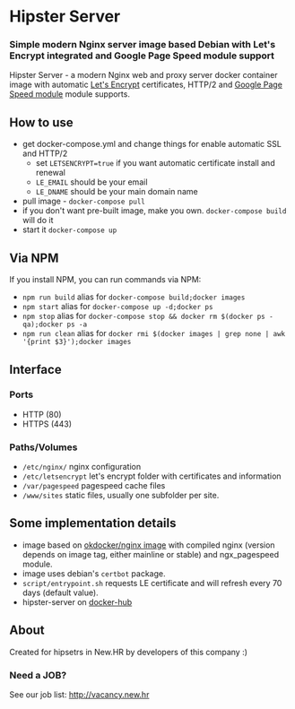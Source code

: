 # Hipster Server

### Simple modern Nginx server image based Debian with Let's Encrypt integrated and Google Page Speed module support

Hipster Server - a modern Nginx web and proxy server docker container image with automatic [Let's Encrypt](https://letsencrypt.org) certificates, HTTP/2 and [Google Page Speed module](https://developers.google.com/speed/pagespeed/module/) module supports.

## How to use

- get docker-compose.yml and change things for enable automatic SSL and HTTP/2
    - set `LETSENCRYPT=true` if you want automatic certificate install and renewal
    - `LE_EMAIL` should be your email
    - `LE_DNAME` should be your main domain name
- pull image - `docker-compose pull`
- if you don't want pre-built image, make you own. `docker-compose build` will do it
- start it `docker-compose up`

## Via NPM

If you install NPM, you can run commands via NPM:

- `npm run build` alias for `docker-compose build;docker images`
- `npm start` alias for `docker-compose up -d;docker ps`
- `npm stop` alias for `docker-compose stop && docker rm $(docker ps -qa);docker ps -a`
- `npm run clean` alias for `docker rmi $(docker images | grep none | awk '{print $3}');docker images`

## Interface

### Ports

- HTTP (80)
- HTTPS (443)

### Paths/Volumes

- `/etc/nginx/` nginx configuration
- `/etc/letsencrypt` let's encrypt folder with certificates and information
- `/var/pagespeed` pagespeed cache files
- `/www/sites` static files, usually one subfolder per site.


## Some implementation details

- image based on [okdocker/nginx image](https://okdocker.github.io/nginx.html) with compiled nginx (version depends on image tag, either mainline or stable)
and ngx_pagespeed module.
- image uses debian's `certbot` package.
- `script/entrypoint.sh` requests LE certificate and will refresh every 70 days (default value).
- hipster-server on [docker-hub](https://hub.docker.com/)


## About
Created for hipsetrs in New.HR by developers of this company :)

### Need a JOB?
See our job list: http://vacancy.new.hr
